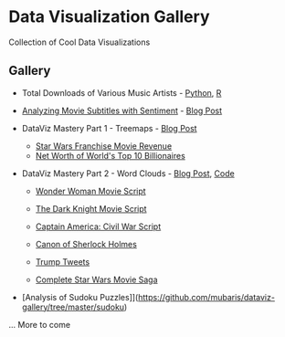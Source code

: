 # Data Visualization Gallery

Collection of Cool Data Visualizations

## Gallery

* Total Downloads of Various Music Artists - [Python](https://github.com/mubaris/dataviz-gallery/tree/master/music-downloads/Python), [R](https://github.com/mubaris/dataviz-gallery/tree/master/music-downloads/R)

* [Analyzing Movie Subtitles with Sentiment](https://github.com/mubaris/dataviz-gallery/tree/master/movie-subtitles) - [Blog Post](https://mubaris.com/2017-11-04/movie-sentiment-analysis)

* DataViz Mastery Part 1 - Treemaps - [Blog Post](https://mubaris.com/2017-11-05/dataviz-mastery-part1)
  - [Star Wars Franchise Movie Revenue](https://github.com/mubaris/dataviz-gallery/blob/master/treemaps/star-wars-revenue.ipynb)
  - [Net Worth of World's Top 10 Billionaires](https://github.com/mubaris/dataviz-gallery/blob/master/treemaps/billionaires.ipynb)
  
* DataViz Mastery Part 2 - Word Clouds - [Blog Post](https://mubaris.com/2017-11-11/dataviz-mastery-part2), [Code](https://github.com/mubaris/dataviz-gallery/blob/master/word-clouds/word-clouds.ipynb)
  - [Wonder Woman Movie Script](https://github.com/mubaris/dataviz-gallery/blob/master/word-clouds/1-wonder-woman.png)
  
  - [The Dark Knight Movie Script](https://github.com/mubaris/dataviz-gallery/blob/master/word-clouds/2-dark-knight.png)
  
  - [Captain America: Civil War Script](https://github.com/mubaris/dataviz-gallery/blob/master/word-clouds/3-civil-war.png)
  
  - [Canon of Sherlock Holmes](https://github.com/mubaris/dataviz-gallery/blob/master/word-clouds/4-sherlock.png)
  
  - [Trump Tweets](https://github.com/mubaris/dataviz-gallery/blob/master/word-clouds/5-trump.png)
  
  - [Complete Star Wars Movie Saga](https://github.com/mubaris/dataviz-gallery/blob/master/word-clouds/6-star-wars.png)
  
* [Analysis of Sudoku Puzzles]](https://github.com/mubaris/dataviz-gallery/tree/master/sudoku)

... More to come
